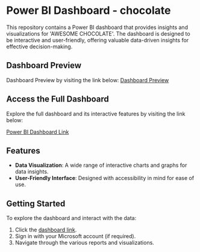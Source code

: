 # Power BI Dashboard - chocolate

This repository contains a Power BI dashboard that provides insights and visualizations for 'AWESOME CHOCOLATE'. The dashboard is designed to be interactive and user-friendly, offering valuable data-driven insights for effective decision-making.

## Dashboard Preview
Dashboard Preview by visiting the link below:
[Dashboard Preview](https://app.powerbi.com/reportEmbed?reportId=e4757241-770e-4378-b393-78b210dbdadf&autoAuth=true&ctid=b8d090cb-2c0f-4ca4-9a05-4ed78f0f7ef5)


## Access the Full Dashboard

Explore the full dashboard and its interactive features by visiting the link below:

[Power BI Dashboard Link](https://app.powerbi.com/groups/me/dashboards/a452e138-db56-4672-9115-122a25eef594?ctid=b8d090cb-2c0f-4ca4-9a05-4ed78f0f7ef5&pbi_source=linkShare)

## Features
- **Data Visualization**: A wide range of interactive charts and graphs for data insights.
- **User-Friendly Interface**: Designed with accessibility in mind for ease of use.

## Getting Started

To explore the dashboard and interact with the data:
1. Click the [dashboard link](https://app.powerbi.com/groups/me/dashboards/a452e138-db56-4672-9115-122a25eef594?ctid=b8d090cb-2c0f-4ca4-9a05-4ed78f0f7ef5&pbi_source=linkShare).
2. Sign in with your Microsoft account (if required).
3. Navigate through the various reports and visualizations.
